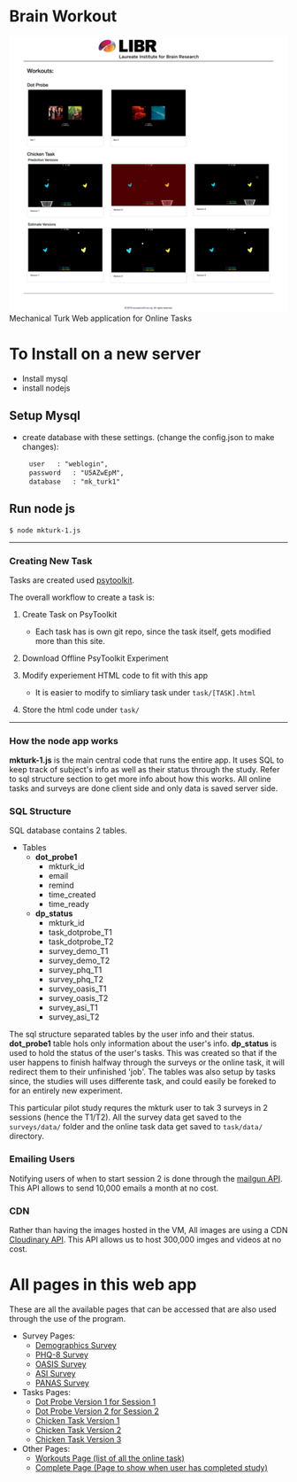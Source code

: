 # Brain Workout
![alt text](tasks.png "Logo Title Text 1")
Mechanical Turk Web application for Online Tasks


# To Install on a new server
- Install mysql
- install nodejs

## Setup Mysql
- create database with these settings. (change the config.json to make changes):
```
     user	: "weblogin",
     password	: "U5AZwEpM",
     database	: "mk_turk1"
```

## Run node js
```
$ node mkturk-1.js
```


---

### Creating New Task
Tasks are created used [psytoolkit](https://www.psytoolkit.org/). 

The overall workflow to create a task is:
1) Create Task on PsyToolkit
	* Each task has is own git repo, since the task itself, gets modified more than this site.
2) Download Offline PsyToolkit Experiment
3) Modify experiement HTML code to fit with this app
	* It is easier to modify to simliary task under `task/[TASK].html`

4) Store the html code under `task/`

---
### How the node app works

**mkturk-1.js** is the main central code that runs the entire app. It uses SQL to keep track of subject's info as well as their status through the study.
Refer to sql structure section to get more info about how this works. All online tasks and surveys are done client side and only data is saved server side.

### SQL Structure

SQL database contains 2 tables. 

* Tables
	* **dot_probe1** 
		- mkturk_id
		- email
		- remind
		- time_created
		- time_ready
	* **dp_status**
		- mkturk_id
		- task_dotprobe_T1
		- task_dotprobe_T2
		- survey_demo_T1
		- survey_demo_T2
		- survey_phq_T1
		- survey_phq_T2
		- survey_oasis_T1
		- survey_oasis_T2
		- survey_asi_T1
		- survey_asi_T2

The sql structure separated tables by the user info and their status. **dot_probe1** table hols only information about the user's info. **dp_status** is used to hold the status of the user's tasks. This was created so that if the user happens to finish halfway through the surveys or the online task, it will redirect them to their unfinished 'job'. The tables was also setup by tasks since, the studies will uses differente task, and could easily be foreked to for an entirely new experiment.

This particular pilot study requres the mkturk user to tak 3 surveys in 2 sessions (hence the T1/T2). All the survey data get saved to the `surveys/data/` folder and the online task data get saved to `task/data/` directory.

### Emailing Users
Notifying users of when to start session 2 is done through the [mailgun API](https://www.mailgun.com/). This API allows to send 10,000 emails a month at no cost. 

### CDN
Rather than having the images hosted in the VM, All images are using a CDN [Cloudinary API](https://cloudinary.com/). This API allows us to host 300,000 imges and videos at no cost.


# All pages in this web app
These are all the available pages that can be accessed that are also used through the use of the program.


* Survey Pages:
	- [Demographics Survey](http://brainworkout.paulus.libr.net/?survey=demo)
	- [PHQ-8 Survey](http://brainworkout.paulus.libr.net/?survey=phq)
	- [OASIS Survey](http://brainworkout.paulus.libr.net/?survey=oasis)
	- [ASI Survey](http://brainworkout.paulus.libr.net/?survey=asi)
	- [PANAS Survey](http://brainworkout.paulus.libr.net/?survey=panas)
* Tasks Pages:
	- [Dot Probe Version 1 for Session 1](http://brainworkout.paulus.libr.net/?task=dotprobe&session=1)
	- [Dot Probe Version 2 for Session 2](http://brainworkout.paulus.libr.net/?task=dotprobe&session=2)
	- [Chicken Task Version 1](http://brainworkout.paulus.libr.net/?task=chicken&session=1)
	- [Chicken Task Version 2](http://brainworkout.paulus.libr.net/?task=chicken&session=2)
	- [Chicken Task Version 3](http://brainworkout.paulus.libr.net/?task=chicken&session=3)
* Other Pages:
	- [Workouts Page (list of all the online task)](http://brainworkout.paulus.libr.net/workouts)
	- [Complete Page (Page to show when user has completed study)](http://brainworkout.paulus.libr.net/completed)




